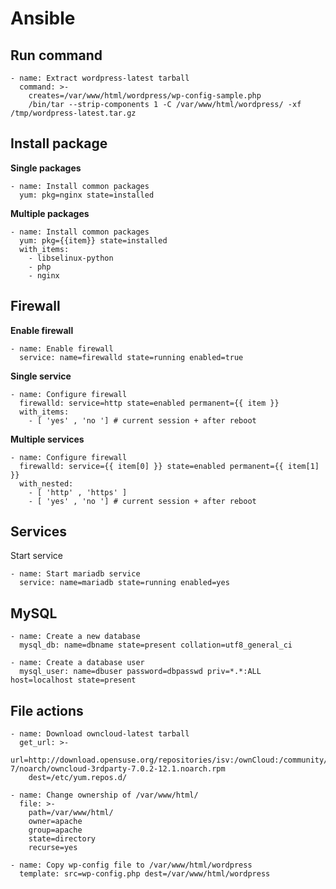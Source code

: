 # Ansible
## Run command
```
- name: Extract wordpress-latest tarball
  command: >-
    creates=/var/www/html/wordpress/wp-config-sample.php
    /bin/tar --strip-components 1 -C /var/www/html/wordpress/ -xf /tmp/wordpress-latest.tar.gz
```
## Install package
**Single packages**
```
- name: Install common packages
  yum: pkg=nginx state=installed
```
**Multiple packages**
```
- name: Install common packages
  yum: pkg={{item}} state=installed
  with_items:
    - libselinux-python
	- php
	- nginx
```
## Firewall
**Enable firewall**
```
- name: Enable firewall
  service: name=firewalld state=running enabled=true
```
**Single service**
```
- name: Configure firewall
  firewalld: service=http state=enabled permanent={{ item }}
  with_items:
    - [ 'yes' , 'no '] # current session + after reboot
```
**Multiple services**
```
- name: Configure firewall
  firewalld: service={{ item[0] }} state=enabled permanent={{ item[1] }}
  with_nested:
    - [ 'http' , 'https' ]
    - [ 'yes' , 'no '] # current session + after reboot
```


## Services
Start service
```
- name: Start mariadb service
  service: name=mariadb state=running enabled=yes
```

## MySQL
```
- name: Create a new database
  mysql_db: name=dbname state=present collation=utf8_general_ci
```

```
- name: Create a database user
  mysql_user: name=dbuser password=dbpasswd priv=*.*:ALL host=localhost state=present
```

## File actions
```
- name: Download owncloud-latest tarball
  get_url: >-
    url=http://download.opensuse.org/repositories/isv:/ownCloud:/community/CentOS_CentOS-7/noarch/owncloud-3rdparty-7.0.2-12.1.noarch.rpm
    dest=/etc/yum.repos.d/
```
```
- name: Change ownership of /var/www/html/
  file: >-
    path=/var/www/html/
    owner=apache
    group=apache
    state=directory
    recurse=yes
```
```
- name: Copy wp-config file to /var/www/html/wordpress
  template: src=wp-config.php dest=/var/www/html/wordpress
```